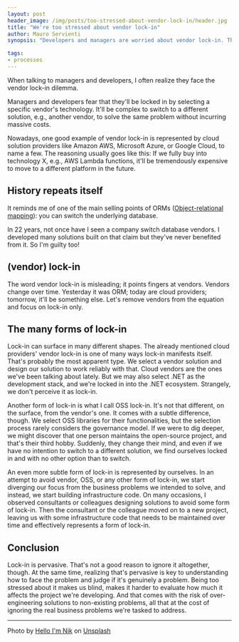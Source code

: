 ```yaml
---
layout: post
header_image: /img/posts/too-stressed-about-vendor-lock-in/header.jpg
title: "We're too stressed about vendor lock-in"
author: Mauro Servienti
synopsis: "Developers and managers are worried about vendor lock-in. They build castles of cards in a vain attempt to workaround what they perceive as a problem. Is this a different form of over-engineering?"

tags:
- processes
---
```


When talking to managers and developers, I often realize they face the vendor lock-in dilemma.

Managers and developers fear that they'll be locked in by selecting a specific vendor's technology. It'll be complex to switch to a different solution, e.g., another vendor, to solve the same problem without incurring massive costs.


Nowadays, one good example of vendor lock-in is represented by cloud solution providers like Amazon AWS, Microsoft Azure, or Google Cloud, to name a few. The reasoning usually goes like this: If we fully buy into technology X, e.g., AWS Lambda functions, it'll be tremendously expensive to move to a different platform in the future.


## History repeats itself

It reminds me of one of the main selling points of ORMs ([Object-relational mapping](https://en.wikipedia.org/wiki/Object%E2%80%93relational_mapping)): you can switch the underlying database.


In 22 years, not once have I seen a company switch database vendors. I developed many solutions built on that claim but they've never benefited from it. So I'm guilty too!


## (vendor) lock-in

The word vendor lock-in is misleading; it points fingers at vendors. Vendors change over time. Yesterday it was ORM; today are cloud providers; tomorrow, it'll be something else. Let's remove vendors from the equation and focus on lock-in only.

## The many forms of lock-in

Lock-in can surface in many different shapes. The already mentioned cloud providers' vendor lock-in is one of many ways lock-in manifests itself. That's probably the most apparent type. We select a vendor solution and design our solution to work reliably with that. Cloud vendors are the ones we've been talking about lately. But we may also select .NET as the development stack, and we're locked in into the .NET ecosystem. Strangely, we don't perceive it as lock-in.

Another form of lock-in is what I call OSS lock-in. It's not that different, on the surface, from the vendor's one. It comes with a subtle difference, though. We select OSS libraries for their functionalities, but the selection process rarely considers the governance model. If we were to dig deeper, we might discover that one person maintains the open-source project, and that's their third hobby. Suddenly, they change their mind, and even if we have no intention to switch to a different solution, we find ourselves locked in and with no other option than to switch.

An even more subtle form of lock-in is represented by ourselves. In an attempt to avoid vendor, OSS, or any other form of lock-in, we start diverging our focus from the business problems we intended to solve, and instead, we start building infrastructure code. On many occasions, I observed consultants or colleagues designing solutions to avoid some form of lock-in. Then the consultant or the colleague moved on to a new project, leaving us with some infrastructure code that needs to be maintained over time and effectively represents a form of lock-in.

## Conclusion

Lock-in is pervasive. That's not a good reason to ignore it altogether, though. At the same time, realizing that's pervasive is key to understanding how to face the problem and judge if it's genuinely a problem. Being too stressed about it makes us blind, makes it harder to evaluate how much it affects the project we're developing. And that comes with the risk of over-engineering solutions to non-existing problems, all that at the cost of ignoring the real business problems we're tasked to address.

---

Photo by <a href="https://unsplash.com/@helloimnik?utm_source=unsplash&utm_medium=referral&utm_content=creditCopyText">Hello I'm Nik</a> on <a href="https://unsplash.com/?utm_source=unsplash&utm_medium=referral&utm_content=creditCopyText">Unsplash</a>
